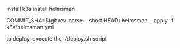 install k3s
install helmsman

COMMIT_SHA=$(git rev-parse --short HEAD) helmsman --apply -f k8s/helmsman.yml

to deploy, execute the ./deploy.sh script
